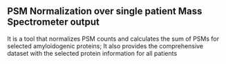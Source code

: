## PSM Normalization over single patient Mass Spectrometer output 
It is a tool that normalizes PSM counts and calculates the sum of PSMs for 
selected amyloidogenic proteins;
It also provides the comprehensive dataset with the selected protein information for all patients
